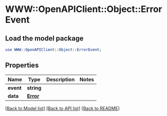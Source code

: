 # WWW::OpenAPIClient::Object::ErrorEvent

## Load the model package
```perl
use WWW::OpenAPIClient::Object::ErrorEvent;
```

## Properties
Name | Type | Description | Notes
------------ | ------------- | ------------- | -------------
**event** | **string** |  | 
**data** | [**Error**](Error.md) |  | 

[[Back to Model list]](../README.md#documentation-for-models) [[Back to API list]](../README.md#documentation-for-api-endpoints) [[Back to README]](../README.md)


